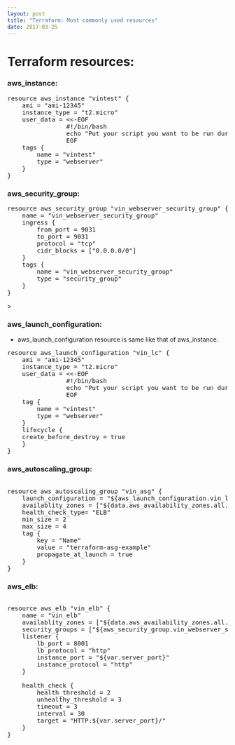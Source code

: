 ```yaml
---
layout: post
title: "Terraform: Most commonly used resources"
date: 2017-03-25
---
```


# Terraform resources:

### aws_instance:
<pre>
resource aws_instance "vintest" {
	ami = "ami-12345"
	instance_type = "t2.micro"
	user_data = <<-EOF
				#!/bin/bash
				echo "Put your script you want to be run during cloud init"
				EOF
	tags {
		name = "vintest"
		type = "webserver"
	}
}
</pre>

### aws_security_group:

<pre>
resource aws_security_group "vin_webserver_security_group" {
	name = "vin_webserver_security_group"
	ingress {
		from_port = 9031
		to_port = 9031
		protocol = "tcp"
		cidr_blocks = ["0.0.0.0/0"]
	}
	tags {
		name = "vin_webserver_security_group"
		type = "security_group"
	}	
}
</pre>>

### aws_launch_configuration:
- aws_launch_configuration resource is same like that of aws_instance.
<pre>
resource aws_launch_configuration "vin_lc" {
	ami = "ami-12345"
	instance_type = "t2.micro"
	user_data = <<-EOF
				#!/bin/bash
				echo "Put your script you want to be run during cloud init"
				EOF
	tag {
		name = "vintest"
		type = "webserver"
	}
	lifecycle {
	create_before_destroy = true
	}
}
</pre>

### aws_autoscaling_group:

<pre>

resource aws_autoscaling_group "vin_asg" {
	launch_configuration = "${aws_launch_configuration.vin_lc.id}"
	availablity_zones = ["${data.aws_availability_zones.all.names}"]
	health_check_type= "ELB"
	min_size = 2
	max_size = 4
	tag {
		key = "Name"
		value = "terraform-asg-example"
		propagate_at_launch = true
	}
}
</pre>

### aws_elb:

<pre>

resource aws_elb "vin_elb" {
	name = "vin_elb"
	availablity_zones = ["${data.aws_availability_zones.all.names}"]
	security_groups = ["${aws_security_group.vin_webserver_security_group.id}"]
	listener {
		lb_port = 8001
		lb_protocol = "http"
		instance_port = "${var.server_port}"
		instance_protocol = "http"
	}

	health_check {
		health_threshold = 2
		unhealthy_threshold = 3
		timeout = 3
		interval = 30
		target = "HTTP:${var.server_port}/"
	}
}
</pre>

